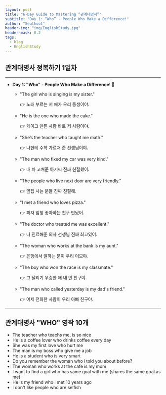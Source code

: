 ```yaml
---
layout: post
title: "6-Day Guide to Mastering “관계대명사”"
subtitle: "Day 1: “Who” - People Who Make a Difference!"
author: "Seuthoot"
header-img: "img/EnglishStudy.jpg"
header-mask: 0.2
tags:
  - blog
  - EnglishStudy
---
```


## 관계대명사 정복하기 1일차

--------------------------------------------------


- **Day 1: "Who" - People Who Make a Difference! 👤**
    - "The girl who is singing is my sister."
        
        👉 노래 부르는 저 애가 우리 동생이야.
        
    - "He is the one who made the cake."
        
        👉 케이크 만든 사람 바로 저 사람이야.
        
    - "She’s the teacher who taught me math."
        
        👉 나한테 수학 가르쳐 준 선생님이야.
        
    - "The man who fixed my car was very kind."
        
        👉 내 차 고쳐준 아저씨 진짜 친절했어.
        
    - "The people who live next door are very friendly."
        
        👉 옆집 사는 분들 진짜 친절해.
        
    - "I met a friend who loves pizza."
        
        👉 피자 엄청 좋아하는 친구 만났어.
        
    - "The doctor who treated me was excellent."
        
        👉 나 진료해준 의사 선생님 진짜 최고였어.
        
    - "The woman who works at the bank is my aunt."
        
        👉 은행에서 일하는 분이 우리 이모야.
        
    - "The boy who won the race is my classmate."
        
        👉 그 달리기 우승한 애 내 반 친구야.
        
    - "The man who called yesterday is my dad's friend."
        
        👉 어제 전화한 사람이 우리 아빠 친구야.

---------------------------------------------------------------

## 관계대명사 "WHO" 영작 10개

- The teacher who teachs me, is so nice
- He is a coffee lover who drinks coffee every day
- She was my first love who hurt me
- The man is my boss who give me a job
- He is a student who is very smart
- Do you remember the woman who i told you about before?
- The woman who works at the cafe is my mom
- I want to find a girl who has same goal with me (shares the same goal as me)
- He is my friend who i met 10 years ago
- I don't like people who are selfish


